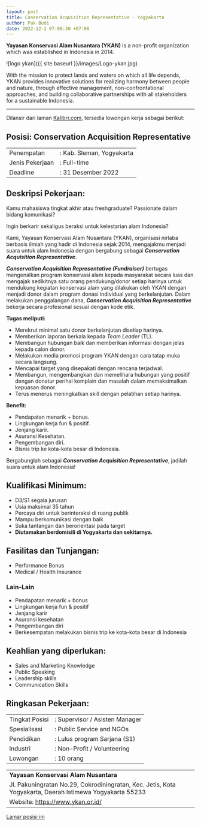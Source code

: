 ```yaml
---
layout: post
title: Conservation Acquisition Representative - Yogyakarta
author: Pak Budi
date: 2022-12-2 07:08:30 +07:00
---
```


**Yayasan Konservasi Alam Nusantara (YKAN)** is a non-profit organization which was established in Indonesia in 2014.

![logo ykan]({{ site.baseurl }}/images/Logo-ykan.jpg)

With the mission to protect lands and waters on which all life depends, YKAN provides innovative solutions for realizing harmony between people and nature, through effective management, non-confrontational approaches, and building collaborative partnerships with all stakeholders for a sustainable Indonesia.

---

Dilansir dari laman [Kalibrr.com](https://www.kalibrr.com/id-ID/c/yayasan-konservasi-alam-nusantara/jobs/185629/conservation-acquisition-representative-yogyakarta), tersedia lowongan kerja sebagai berikut:

## Posisi: Conservation Acquisition Representative ##

|  |  |
| --- | --- |
| Penempatan | : Kab. Sleman, Yogyakarta |
| Jenis Pekerjaan | : Full-time |
| Deadline | : 31 Desember 2022 |

## Deskripsi Pekerjaan:

Kamu mahasiswa tingkat akhir atau freshgraduate? Passionate dalam bidang komunikasi?

Ingin berkarir sekaligus beraksi untuk kelestarian alam Indonesia?

Kami, Yayasan Konservasi Alam Nusantara (YKAN), organisasi nirlaba berbasis ilmiah yang hadir di Indonesia sejak 2014, mengajakmu menjadi suara untuk alam Indonesia dengan bergabung sebagai ***Conservation Acquisition Representative***.

***Conservation Acquisition Representative (Fundraiser)*** bertugas mengenalkan program konservasi alam kepada masyarakat secara luas dan mengajak sedikitnya satu orang pendukung/donor setiap harinya untuk mendukung kegiatan konservasi alam yang dilakukan oleh YKAN dengan menjadi donor dalam program donasi individual yang berkelanjutan. Dalam melakukan penggalangan dana, ***Conservation Acquisition Representative*** bekerja secara profesional sesuai dengan kode etik.

**Tugas meliputi:**

- Merekrut minimal satu donor berkelanjutan disetiap harinya.
- Memberikan laporan berkala kepada *Team Leader* (TL).
- Membangun hubungan baik dan memberikan informasi dengan jelas kepada calon donor.
- Melakukan media promosi program YKAN dengan cara tatap muka secara langsung.
- Mencapai target yang disepakati dengan rencana terjadwal.
- Membangun, mengembangkan dan memelihara hubungan yang positif
dengan donatur perihal komplain dan masalah dalam memaksimalkan kepuasan donor.
- Terus menerus meningkatkan skill dengan pelatihan setiap harinya.

**Benefit:**

- Pendapatan menarik + bonus.
- Lingkungan kerja fun & positif.
- Jenjang karir.
- Asuransi Kesehatan.
- Pengembangan diri.
- Bisnis trip ke kota-kota besar di Indonesia.

Bergabunglah sebagai ***Conservation Acquisition Representative***, jadilah suara untuk alam Indonesia!

## Kualifikasi Minimum:

- D3/S1 segala jurusan
- Usia maksimal 35 tahun
- Percaya diri untuk berinteraksi di ruang publik
- Mampu berkomunikasi dengan baik
- Suka tantangan dan berorientasi pada target
- **Diutamakan berdomisili di Yogyakarta dan sekitarnya.**

## Fasilitas dan Tunjangan:

- Performance Bonus
- Medical / Health Insurance

### Lain-Lain

- Pendapatan menarik + bonus
- Lingkungan kerja fun & positif
- Jenjang karir
- Asuransi kesehatan
- Pengembangan diri
- Berkesempatan melakukan bisnis trip ke kota-kota besar di Indonesia

## Keahlian yang diperlukan:

- Sales and Marketing Knowledge
- Public Speaking
- Leadership skills
- Communication Skills

## Ringkasan Pekerjaan:

|  |  |
| --- | --- |
| Tingkat Posisi | : Supervisor / Asisten Manager |
| Spesialisasi | : Public Service and NGOs |
| Pendidikan | : Lulus program Sarjana (S1) |
| Industri | : Non-Profit / Volunteering |
| Lowongan | : 10 orang |

|  |
| --- |
| **Yayasan Konservasi Alam Nusantara** |
| Jl. Pakuningratan No.29, Cokrodiningratan, Kec. Jetis, Kota Yogyakarta, Daerah Istimewa Yogyakarta 55233 |
| Website: https://www.ykan.or.id/ |

<div class="apply"><a href="https://www.kalibrr.com/id-ID/c/yayasan-konservasi-alam-nusantara/jobs/185629/conservation-acquisition-representative-yogyakarta">Lamar posisi ini</a></div>
